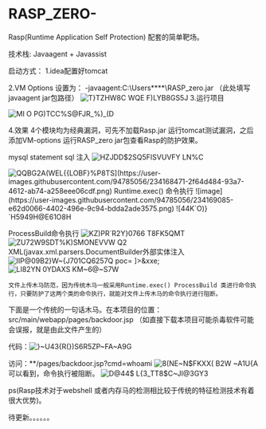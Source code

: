 # RASP_ZERO-
Rasp(Runtime Application Self Protection) 配套的简单靶场。

技术栈: Javaagent + Javassist

启动方式：
1.idea配置好tomcat

2.VM Options 设置为：
-javaagent:C:\Users\****\RASP_zero.jar  （此处填写javaagent jar包路径）
![T}TZHW8C WQE F)LYB8GS5J](https://user-images.githubusercontent.com/94785056/234164463-859f0a45-b779-4dbb-b7ee-bebfc76baf31.png)
3.运行项目

![MI O PG)TCC%S@FJR_%)_(D](https://user-images.githubusercontent.com/94785056/234167616-5620faab-d758-4859-a3b9-58e1058befc0.png)

4.效果
  4个模块均为经典漏洞，可先不加载Rasp.jar 运行tomcat测试漏洞，之后添加VM-options 运行RASP_zero jar包查看Rasp的防护效果。
  
  mysql statement sql 注入
  ![HZJDD$2SQ5FISVUVFY LN%C](https://user-images.githubusercontent.com/94785056/234169036-8b9f9bf1-16f2-4ef1-b848-5bb563d87dc2.png)

  ![QQ$BG2A(WEL{{LOBF}%P8TS](https://user-images.githubusercontent.com/94785056/234168471-2f64d484-93a7-4612-ab74-a258eee06cdf.png)
  Runtime.exec() 命令执行
  ![image](https://user-images.githubusercontent.com/94785056/234169085-e62d0066-4402-496e-9c94-bdda2ade3575.png)
  ![44K`O)} `H59$49H@E61O8H](https://user-images.githubusercontent.com/94785056/234169196-aa8399eb-c150-478e-b28f-b81b4aab4e78.png)

  ProcessBuild命令执行
  ![KZ)PR`R2Y}0766 T8FK5QMT](https://user-images.githubusercontent.com/94785056/234169705-1de9ec7c-5462-4bf3-958d-438e8a124370.png)
  ![ZU72W9SDT%K)SMONEVVW Q2](https://user-images.githubusercontent.com/94785056/234169763-db35b98d-ad5a-4a24-89a9-0ab2a91ca60a.png)
  XML(javax.xml.parsers.DocumentBuilder外部实体注入
  ![IIP@09B2}W~{J701CQ6257Q](https://user-images.githubusercontent.com/94785056/234171011-97da2065-add6-47ff-8eb8-9a835ac4ac33.png)
  poc= <?xml version="1.0" encoding="ISO-8859-1"?><!DOCTYPE foo [   <!ELEMENT foo ANY >  <!ENTITY xxe SYSTEM "file:///c:/windows/win.ini" >]><foo>&xxe;</foo>
  ![LI82YN 0YDAXS KM~6@~S7W](https://user-images.githubusercontent.com/94785056/234171101-fc8974ae-a0b2-4fac-aa07-56e5e57a4cf9.png)

    文件上传木马防范，因为传统木马一般采用Runtime.exec() ProcessBuild 类进行命令执行，只要防护了这两个类的命令执行，就能对文件上传木马的命令执行进行阻断。
下面是一个传统的一句话木马。在本项目的位置：src/main/webapp/pages/backdoor.jsp （如直接下载本项目可能杀毒软件可能会误报，就是由此文件产生的）

代码：![}~U43{R(})S6R5ZP~FA~A9G](https://user-images.githubusercontent.com/94785056/234172115-21cc8d0b-651c-4c7d-89fa-2e62bf70090c.png)

访问：**/pages/backdoor.jsp?cmd=whoami
![8(NE~N$FKXX( B2W ~A1U{A](https://user-images.githubusercontent.com/94785056/234172193-5fd3fa85-25bc-491e-82e4-1441ac436a4e.png)
可以看到，命令执行被阻断。
![D@44$ L{3_TT8$C~JI@3GY3](https://user-images.githubusercontent.com/94785056/234172246-5f94c081-ae81-4b22-a5e7-e4413ce8e98c.png)

ps(Rasp技术对于webshell 或者内存马的检测相比较于传统的特征检测技术有着很大优势)。

待更新。。。。。。




  
  
